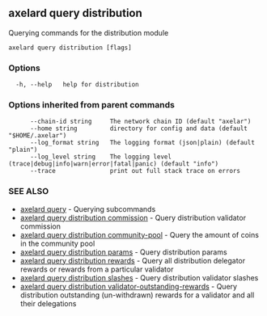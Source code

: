 ## axelard query distribution

Querying commands for the distribution module

```
axelard query distribution [flags]
```

### Options

```
  -h, --help   help for distribution
```

### Options inherited from parent commands

```
      --chain-id string     The network chain ID (default "axelar")
      --home string         directory for config and data (default "$HOME/.axelar")
      --log_format string   The logging format (json|plain) (default "plain")
      --log_level string    The logging level (trace|debug|info|warn|error|fatal|panic) (default "info")
      --trace               print out full stack trace on errors
```

### SEE ALSO

- [axelard query](axelard_query.md)	 - Querying subcommands
- [axelard query distribution commission](axelard_query_distribution_commission.md)	 - Query distribution validator commission
- [axelard query distribution community-pool](axelard_query_distribution_community-pool.md)	 - Query the amount of coins in the community pool
- [axelard query distribution params](axelard_query_distribution_params.md)	 - Query distribution params
- [axelard query distribution rewards](axelard_query_distribution_rewards.md)	 - Query all distribution delegator rewards or rewards from a particular validator
- [axelard query distribution slashes](axelard_query_distribution_slashes.md)	 - Query distribution validator slashes
- [axelard query distribution validator-outstanding-rewards](axelard_query_distribution_validator-outstanding-rewards.md)	 - Query distribution outstanding (un-withdrawn) rewards for a validator and all their delegations
